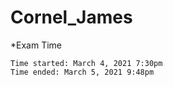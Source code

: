 # Cornel_James

*Exam Time
```
Time started: March 4, 2021 7:30pm
Time ended: March 5, 2021 9:48pm
```
